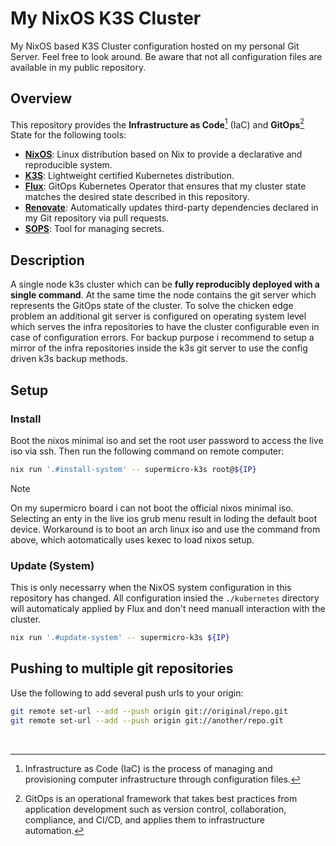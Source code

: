 # My NixOS K3S Cluster

My NixOS based K3S Cluster configuration hosted on my personal Git Server. Feel free to look around. Be aware that not all configuration files are available in my public repository.

## Overview

This repository provides the **Infrastructure as Code**[^1] (IaC) and **GitOps**[^2] State for the following tools:

- [**NixOS**](https://nixos.org/): Linux distribution based on Nix to provide a declarative and reproducible system.
- [**K3S**](https://k3s.io/): Lightweight certified Kubernetes distribution.
- [**Flux**](https://github.com/fluxcd/flux2): GitOps Kubernetes Operator that ensures that my cluster state matches the desired state described in this repository.
- [**Renovate**](https://github.com/renovatebot/renovate): Automatically updates third-party dependencies declared in my Git repository via pull requests.
- [**SOPS**](https://github.com/mozilla/sops): Tool for managing secrets.

[^1]: Infrastructure as Code (IaC) is the process of managing and provisioning computer infrastructure through configuration files.
[^2]: GitOps is an operational framework that takes best practices from application development such as version control, collaboration, compliance, and CI/CD, and applies them to infrastructure automation.

## Description

A single node k3s cluster which can be **fully reproducibly deployed with a single command**. At the same time the node contains the git server which represents the GitOps state of the cluster. To solve the chicken edge problem an additional git server is configured on operating system level which serves the infra repositories to have the cluster configurable even in case of configuration errors. For backup purpose i recommend to setup a mirror of the infra repositories inside the k3s git server to use the config driven k3s backup methods.

## Setup

### Install

Boot the nixos minimal iso and set the root user password to access the live iso via ssh. Then run the following command on remote computer:

```bash
nix run '.#install-system' -- supermicro-k3s root@${IP}
```

> [!NOTE] 
> On my supermicro board i can not boot the official nixos minimal iso. Selecting an enty in the live ios grub menu result in loding the default boot device. Workaround is to boot an arch linux iso and use the command from above, which aotomatically uses kexec to load nixos setup.

### Update (System)

This is only necessarry when the NixOS system configuration in this repository has changed. All configuration insied the `./kubernetes` directory will automaticaly applied by Flux and don't need manuall interaction with the cluster.

```bash
nix run '.#update-system' -- supermicro-k3s ${IP}
```

## Pushing to multiple git repositories

Use the following to add several push urls to your origin:

```bash
git remote set-url --add --push origin git://original/repo.git
git remote set-url --add --push origin git://another/repo.git
```


<br>
